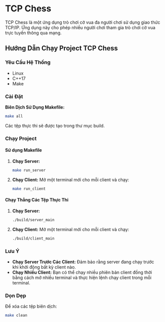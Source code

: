 # TCP Chess

TCP Chess là một ứng dụng trò chơi cờ vua đa người chơi sử dụng giao thức TCP/IP. Ứng dụng này cho phép nhiều người chơi tham gia trò chơi cờ vua trực tuyến thông qua mạng.

## Hướng Dẫn Chạy Project TCP Chess

### Yêu Cầu Hệ Thống
- Linux
- C++17
- Make

### Cài Đặt

**Biên Dịch Sử Dụng Makefile:**
   ```bash
   make all
   ```

Các tệp thực thi sẽ được tạo trong thư mục build.

### Chạy Project

#### Sử dụng Makefile

1. **Chạy Server:**
   ```bash
   make run_server
   ```

2. **Chạy Client:**
   Mở một terminal mới cho mỗi client và chạy:
   ```bash
   make run_client
   ```

#### Chạy Thẳng Các Tệp Thực Thi

1. **Chạy Server:**
   ```bash
   ./build/server_main
   ```

2. **Chạy Client:**
   Mở một terminal mới cho mỗi client và chạy:
   ```bash
   ./build/client_main
   ```

### Lưu Ý
- **Chạy Server Trước Các Client:** Đảm bảo rằng server đang chạy trước khi khởi động bất kỳ client nào.
- **Chạy Nhiều Client:** Bạn có thể chạy nhiều phiên bản client đồng thời bằng cách mở nhiều terminal và thực hiện lệnh chạy client trong mỗi terminal.

### Dọn Dẹp
Để xóa các tệp biên dịch:
```bash
make clean
```
